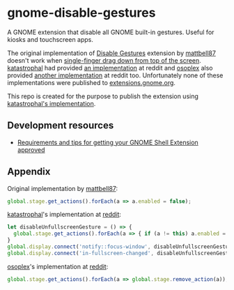 # gnome-disable-gestures
A GNOME extension that disable all GNOME built-in gestures. Useful for kiosks and touchscreen apps.

The original implementation of [Disable Gestures][1] extension by [mattbell87] doesn't
work when [single-finger drag down from top of the screen][2]. [katastrophal] had provided
[an implementation][3] at reddit and [osoplex] also provided [another implementation][4]
at reddit too. Unfortunately none of these implementations were published to [extensions.gnome.org].

This repo is created for the purpose to publish the extension using [katastrophal's implementation][3].

## Development resources
- [Requirements and tips for getting your GNOME Shell Extension approved]

## Appendix
Original implementation by [mattbell87]:
```js
global.stage.get_actions().forEach(a => a.enabled = false);
```

[katastrophal]'s implementation at [reddit][3]:
```js
let disableUnfullscreenGesture = () => {
  global.stage.get_actions().forEach(a => { if (a != this) a.enabled = false;});
}
global.display.connect('notify::focus-window', disableUnfullscreenGesture);
global.display.connect('in-fullscreen-changed', disableUnfullscreenGesture);
```

[osoplex]'s implementation at [reddit][4]:
```js
global.stage.get_actions().forEach(a => global.stage.remove_action(a));
```


[1]: https://extensions.gnome.org/extension/1140/disable-gestures/
[2]: https://superuser.com/questions/1542018/how-to-disable-close-fullscreen-touchscreen-gesture-on-gnome-fedora
[3]: https://www.reddit.com/r/gnome/comments/ci6tf4/comment/ev2i0v1/?utm_source=share&utm_medium=web3x&utm_name=web3xcss&utm_term=1&utm_content=share_button
[4]: https://www.reddit.com/r/gnome/comments/ci6tf4/comment/ev5bfks/?utm_source=share&utm_medium=web3x&utm_name=web3xcss&utm_term=1&utm_content=share_button
[extensions.gnome.org]: https://extensions.gnome.org/
[katastrophal]: https://www.reddit.com/user/katastrophal/
[mattbell87]: https://extensions.gnome.org/accounts/profile/mattbell87
[osoplex]: https://www.reddit.com/user/osoplex/
[Requirements and tips for getting your GNOME Shell Extension approved]: https://blog.mecheye.net/2012/02/requirements-and-tips-for-getting-your-gnome-shell-extension-approved/
